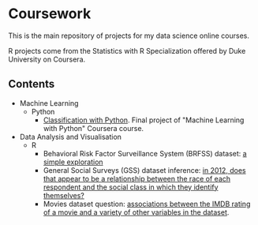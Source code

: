 # Coursework

This is the main repository of projects for my data science online courses. 

R projects come from the Statistics with R Specialization offered by Duke University on Coursera.

## Contents

- Machine Learning
    - Python
        - [Classification with Python](https://eu-gb.dataplatform.cloud.ibm.com/analytics/notebooks/v2/fe68d430-2884-4d05-8514-ce5c0c60c42e/view?access_token=19e4219052483920512ac4e81c98b5d266cc678108ac6d507186d1641441e538). Final project of "Machine Learning with Python" Coursera course.
- Data Analysis and Visualisation
    - R
        - Behavioral Risk Factor Surveillance System (BRFSS) dataset: [a simple exploration](https://github.com/bolent/Coursework/tree/main/Introduction%20to%20Probability%20and%20Data%20with%20R)
        - General Social Surveys (GSS) dataset inference: [in 2012, does that appear to be a relationship between the race of each respondent and the social class in which they identify themselves?](https://github.com/bolent/Coursework/tree/main/Inferential%20Statistics)
        - Movies dataset question: [associations between the IMDB rating of a movie and a variety of other variables in the dataset](https://github.com/bolent/Coursework/tree/main/Linear%20Regression%20and%20Modeling).




